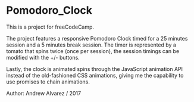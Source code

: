 # Pomodoro_Clock
This is a project for freeCodeCamp.

The project features a responsive Pomodoro Clock timed for a 25 minutes session and a 5 minutes break session. The timer is represented by a tomato that spins twice (once per session), the session timings can be modified with the +/- buttons.

Lastly, the clock is animated spins through the JavaScript animation API instead of the old-fashioned CSS animations, giving me the capability to use promises to chain animations.

Author: Andrew Alvarez / 2017
